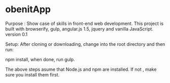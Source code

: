 # obenitApp
Purpose : Show case of skills in front-end web development.
This project is built with browserify, gulp, angular.js 1.5, jquery and vanilla JavaScript.
version 0.1

Setup: 
After cloning or downloading, 
change into the root directory and then run: 

npm install, when done, run gulp.

The above steps asume that Node.js and npm are installed. If not , make sure you install them  first.
